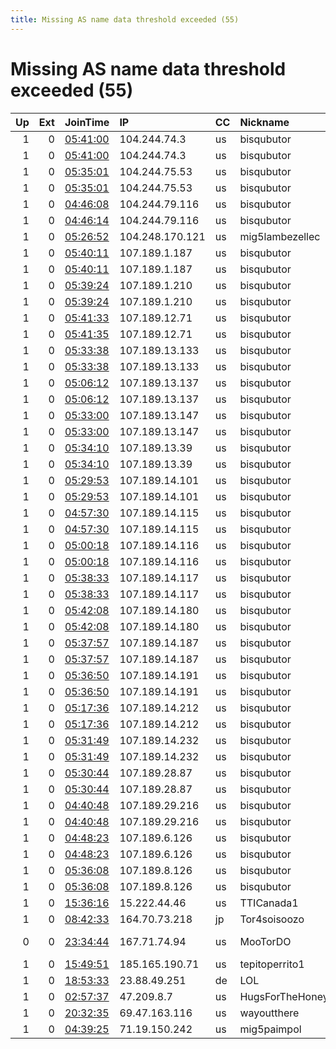 ```yaml
---
title: Missing AS name data threshold exceeded (55)
---
```


# Missing AS name data threshold exceeded (55)

|   Up |   Ext | JoinTime                                                                                            | IP              | CC   | Nickname         |   ORp |   Dirp | Version   | Contact                      | OS      |   eFamMembers |
|-----:|------:|:----------------------------------------------------------------------------------------------------|:----------------|:-----|:-----------------|------:|-------:|:----------|:-----------------------------|:--------|--------------:|
|    1 |     0 | [05:41:00](https://metrics.torproject.org/rs.html#details/8269EE29D42DB69BCC29D26150B02177869FDBD1) | 104.244.74.3    | us   | bisqubutor       |    80 |      0 | 0.4.6.7   | email:055zugb8c relay.fi     | FreeBSD |            92 |
|    1 |     0 | [05:41:00](https://metrics.torproject.org/rs.html#details/D36BC8F6C2004D352D8115832A3FCECC41B377A7) | 104.244.74.3    | us   | bisqubutor       |   443 |      0 | 0.4.6.7   | email:ip5jc1770 relay.fi     | FreeBSD |            92 |
|    1 |     0 | [05:35:01](https://metrics.torproject.org/rs.html#details/2499F2D4E947F341D897F7FEC8FA69CB44C97AD3) | 104.244.75.53   | us   | bisqubutor       |    80 |      0 | 0.4.6.7   | email:055zugb8c relay.fi     | FreeBSD |            92 |
|    1 |     0 | [05:35:01](https://metrics.torproject.org/rs.html#details/E05799EDF55809849303E7F6F32F952BF172377F) | 104.244.75.53   | us   | bisqubutor       |   443 |      0 | 0.4.6.7   | email:ip5jc1770 relay.fi     | FreeBSD |            92 |
|    1 |     0 | [04:46:08](https://metrics.torproject.org/rs.html#details/E47FFD3A42891C4BE0B2D1892F42B0C916DF2109) | 104.244.79.116  | us   | bisqubutor       |    80 |      0 | 0.4.6.7   | email:055zugb8c relay.fi     | FreeBSD |            92 |
|    1 |     0 | [04:46:14](https://metrics.torproject.org/rs.html#details/47578A5152423A4E66F38493FE58837F3D0A691C) | 104.244.79.116  | us   | bisqubutor       |   443 |      0 | 0.4.6.7   | email:ip5jc1770 relay.fi     | FreeBSD |            92 |
|    1 |     0 | [05:26:52](https://metrics.torproject.org/rs.html#details/A955D64BBCAFE7AE6AB89102ADAB9D6AF903532B) | 104.248.170.121 | us   | mig5lambezellec  |  8080 |   8443 | 0.4.5.10  | email:mig mig5.net url:h     | Linux   |             4 |
|    1 |     0 | [05:40:11](https://metrics.torproject.org/rs.html#details/81766407BEFE7EAA4CFFFE31FEFEC8F7D5F39C98) | 107.189.1.187   | us   | bisqubutor       |    80 |      0 | 0.4.6.7   | email:055zugb8c relay.fi     | FreeBSD |            92 |
|    1 |     0 | [05:40:11](https://metrics.torproject.org/rs.html#details/A632FDB9F67502AB630E9C8D31F327FCC2A8A9E4) | 107.189.1.187   | us   | bisqubutor       |   443 |      0 | 0.4.6.7   | email:ip5jc1770 relay.fi     | FreeBSD |            92 |
|    1 |     0 | [05:39:24](https://metrics.torproject.org/rs.html#details/6EC2C5061C7E50CB33C8443E6D762F935800FC1F) | 107.189.1.210   | us   | bisqubutor       |    80 |      0 | 0.4.6.7   | email:055zugb8c relay.fi     | FreeBSD |            92 |
|    1 |     0 | [05:39:24](https://metrics.torproject.org/rs.html#details/C12259352DA56FD9E5B3930A2AFA54EF62FBCCD7) | 107.189.1.210   | us   | bisqubutor       |   443 |      0 | 0.4.6.7   | email:ip5jc1770 relay.fi     | FreeBSD |            92 |
|    1 |     0 | [05:41:33](https://metrics.torproject.org/rs.html#details/95235DAF0E47C26045E95D37FF97540C9F4E92C3) | 107.189.12.71   | us   | bisqubutor       |    80 |      0 | 0.4.6.7   | email:055zugb8c relay.fi     | FreeBSD |            92 |
|    1 |     0 | [05:41:35](https://metrics.torproject.org/rs.html#details/8A079D90375529B9A07EB7DF0CF5C64AD3E0E292) | 107.189.12.71   | us   | bisqubutor       |   443 |      0 | 0.4.6.7   | email:ip5jc1770 relay.fi     | FreeBSD |            92 |
|    1 |     0 | [05:33:38](https://metrics.torproject.org/rs.html#details/5E7BCE3F2FADA1881495D6234EB259D09A3BE7D8) | 107.189.13.133  | us   | bisqubutor       |    80 |      0 | 0.4.6.7   | email:055zugb8c relay.fi     | FreeBSD |            92 |
|    1 |     0 | [05:33:38](https://metrics.torproject.org/rs.html#details/696C70B202F8609C35BDDFB9E3D03AB73A51DFBE) | 107.189.13.133  | us   | bisqubutor       |   443 |      0 | 0.4.6.7   | email:ip5jc1770 relay.fi     | FreeBSD |            92 |
|    1 |     0 | [05:06:12](https://metrics.torproject.org/rs.html#details/00DAA8439FC3677FE505E60BB83AC2D71410E6DA) | 107.189.13.137  | us   | bisqubutor       |   443 |      0 | 0.4.6.7   | email:ip5jc1770 relay.fi     | FreeBSD |            92 |
|    1 |     0 | [05:06:12](https://metrics.torproject.org/rs.html#details/5064A33EF7F6CDB4BD4EB32CF5F222B73639259C) | 107.189.13.137  | us   | bisqubutor       |    80 |      0 | 0.4.6.7   | email:055zugb8c relay.fi     | FreeBSD |            92 |
|    1 |     0 | [05:33:00](https://metrics.torproject.org/rs.html#details/02B5CCB59FE984786AB7ACDFC4DED70879770747) | 107.189.13.147  | us   | bisqubutor       |    80 |      0 | 0.4.6.7   | email:055zugb8c relay.fi     | FreeBSD |            92 |
|    1 |     0 | [05:33:00](https://metrics.torproject.org/rs.html#details/B4C75EB90D58D286A9BB3DA02344DE0A8CAF3191) | 107.189.13.147  | us   | bisqubutor       |   443 |      0 | 0.4.6.7   | email:ip5jc1770 relay.fi     | FreeBSD |            92 |
|    1 |     0 | [05:34:10](https://metrics.torproject.org/rs.html#details/396113606A9345FD5089F5AD36E276E396C5526B) | 107.189.13.39   | us   | bisqubutor       |    80 |      0 | 0.4.6.7   | email:055zugb8c relay.fi     | FreeBSD |            92 |
|    1 |     0 | [05:34:10](https://metrics.torproject.org/rs.html#details/A4387A5C885F00E0BE3CC8509188C0BE80B70C9F) | 107.189.13.39   | us   | bisqubutor       |   443 |      0 | 0.4.6.7   | email:ip5jc1770 relay.fi     | FreeBSD |            92 |
|    1 |     0 | [05:29:53](https://metrics.torproject.org/rs.html#details/5E2D0C65E26B52DDC559A97E6907BFDF455E5021) | 107.189.14.101  | us   | bisqubutor       |   443 |      0 | 0.4.6.7   | email:ip5jc1770 relay.fi     | FreeBSD |            92 |
|    1 |     0 | [05:29:53](https://metrics.torproject.org/rs.html#details/AADA86C348DFA05598B8D2CF0263D7DC213C3C95) | 107.189.14.101  | us   | bisqubutor       |    80 |      0 | 0.4.6.7   | email:055zugb8c relay.fi     | FreeBSD |            92 |
|    1 |     0 | [04:57:30](https://metrics.torproject.org/rs.html#details/7710C1CF7A4F8C8F4C963EB93601D813FAF45C03) | 107.189.14.115  | us   | bisqubutor       |   443 |      0 | 0.4.6.7   | email:ip5jc1770 relay.fi     | FreeBSD |            92 |
|    1 |     0 | [04:57:30](https://metrics.torproject.org/rs.html#details/A244DE8840B719F28FA6B113E3A7E485CE7E6F71) | 107.189.14.115  | us   | bisqubutor       |    80 |      0 | 0.4.6.7   | email:055zugb8c relay.fi     | FreeBSD |            92 |
|    1 |     0 | [05:00:18](https://metrics.torproject.org/rs.html#details/4A20EA6797BB7E1DA02FFECB82D28A2EC3DD4115) | 107.189.14.116  | us   | bisqubutor       |   443 |      0 | 0.4.6.7   | email:ip5jc1770 relay.fi     | FreeBSD |            92 |
|    1 |     0 | [05:00:18](https://metrics.torproject.org/rs.html#details/880BA897F01DDEB07611FBD4D466B8C40A141683) | 107.189.14.116  | us   | bisqubutor       |    80 |      0 | 0.4.6.7   | email:055zugb8c relay.fi     | FreeBSD |            92 |
|    1 |     0 | [05:38:33](https://metrics.torproject.org/rs.html#details/55590D23896FA788884F313FDBDC2B5802EC0969) | 107.189.14.117  | us   | bisqubutor       |   443 |      0 | 0.4.6.7   | email:ip5jc1770 relay.fi     | FreeBSD |            92 |
|    1 |     0 | [05:38:33](https://metrics.torproject.org/rs.html#details/FDC07B85B348D7F10E28233414C88B37525D0DD5) | 107.189.14.117  | us   | bisqubutor       |    80 |      0 | 0.4.6.7   | email:055zugb8c relay.fi     | FreeBSD |            92 |
|    1 |     0 | [05:42:08](https://metrics.torproject.org/rs.html#details/162758B7BB18B4E31A0F58C632055E0FBE513113) | 107.189.14.180  | us   | bisqubutor       |    80 |      0 | 0.4.6.7   | email:055zugb8c relay.fi     | FreeBSD |            92 |
|    1 |     0 | [05:42:08](https://metrics.torproject.org/rs.html#details/4602F360A022C97B1DCEFC2A8951733AD088BE26) | 107.189.14.180  | us   | bisqubutor       |   443 |      0 | 0.4.6.7   | email:ip5jc1770 relay.fi     | FreeBSD |            92 |
|    1 |     0 | [05:37:57](https://metrics.torproject.org/rs.html#details/9CB1AB6CF719EF4FBD01565D2F151670124435AE) | 107.189.14.187  | us   | bisqubutor       |    80 |      0 | 0.4.6.7   | email:055zugb8c relay.fi     | FreeBSD |            92 |
|    1 |     0 | [05:37:57](https://metrics.torproject.org/rs.html#details/A659749056DEC06DD3CDDCE56F5D04BEBA932A9B) | 107.189.14.187  | us   | bisqubutor       |   443 |      0 | 0.4.6.7   | email:ip5jc1770 relay.fi     | FreeBSD |            92 |
|    1 |     0 | [05:36:50](https://metrics.torproject.org/rs.html#details/01492969B7E4883680B492CCE11B58D52B368C2D) | 107.189.14.191  | us   | bisqubutor       |   443 |      0 | 0.4.6.7   | email:ip5jc1770 relay.fi     | FreeBSD |            92 |
|    1 |     0 | [05:36:50](https://metrics.torproject.org/rs.html#details/FACEC680840F0A86E2217B38C9C7F0C013320627) | 107.189.14.191  | us   | bisqubutor       |    80 |      0 | 0.4.6.7   | email:055zugb8c relay.fi     | FreeBSD |            92 |
|    1 |     0 | [05:17:36](https://metrics.torproject.org/rs.html#details/24372C3B67551ABDB0501CF2F7BE45789301486D) | 107.189.14.212  | us   | bisqubutor       |   443 |      0 | 0.4.6.7   | email:ip5jc1770 relay.fi     | FreeBSD |            92 |
|    1 |     0 | [05:17:36](https://metrics.torproject.org/rs.html#details/3DE6EB9D9996DC92DA292547A771FD87C4E6B0B4) | 107.189.14.212  | us   | bisqubutor       |    80 |      0 | 0.4.6.7   | email:055zugb8c relay.fi     | FreeBSD |            92 |
|    1 |     0 | [05:31:49](https://metrics.torproject.org/rs.html#details/206DCC992F3108B80E7C090A93CDA94B5D454FCC) | 107.189.14.232  | us   | bisqubutor       |   443 |      0 | 0.4.6.7   | email:ip5jc1770 relay.fi     | FreeBSD |            92 |
|    1 |     0 | [05:31:49](https://metrics.torproject.org/rs.html#details/B07A9EFD4B254B3B8C06579C1B10785C2FDD5C26) | 107.189.14.232  | us   | bisqubutor       |    80 |      0 | 0.4.6.7   | email:055zugb8c relay.fi     | FreeBSD |            92 |
|    1 |     0 | [05:30:44](https://metrics.torproject.org/rs.html#details/17D2620406FE715057B2E3A6FC18227281967E83) | 107.189.28.87   | us   | bisqubutor       |   443 |      0 | 0.4.6.7   | email:ip5jc1770 relay.fi     | FreeBSD |            92 |
|    1 |     0 | [05:30:44](https://metrics.torproject.org/rs.html#details/9312C446A74D82A4A0BB03835499EF943226F2A3) | 107.189.28.87   | us   | bisqubutor       |    80 |      0 | 0.4.6.7   | email:055zugb8c relay.fi     | FreeBSD |            92 |
|    1 |     0 | [04:40:48](https://metrics.torproject.org/rs.html#details/7CDCDE0C6815F9C81215DCB4D2F4370B33810E4A) | 107.189.29.216  | us   | bisqubutor       |   443 |      0 | 0.4.6.7   | email:ip5jc1770 relay.fi     | FreeBSD |            92 |
|    1 |     0 | [04:40:48](https://metrics.torproject.org/rs.html#details/EF4626CD419223D290EB2C60E33765C9BB9EF3A7) | 107.189.29.216  | us   | bisqubutor       |    80 |      0 | 0.4.6.7   | email:055zugb8c relay.fi     | FreeBSD |            92 |
|    1 |     0 | [04:48:23](https://metrics.torproject.org/rs.html#details/A3E2853FA5542CBF3BF84DD83C926F3C79C1586D) | 107.189.6.126   | us   | bisqubutor       |   443 |      0 | 0.4.6.7   | email:ip5jc1770 relay.fi     | FreeBSD |            92 |
|    1 |     0 | [04:48:23](https://metrics.torproject.org/rs.html#details/E95D385D9C17121C302610B6E14C40E15AD992D2) | 107.189.6.126   | us   | bisqubutor       |    80 |      0 | 0.4.6.7   | email:055zugb8c relay.fi     | FreeBSD |            92 |
|    1 |     0 | [05:36:08](https://metrics.torproject.org/rs.html#details/A595684DB647720BB7659BA706DEB1629AFCAB9B) | 107.189.8.126   | us   | bisqubutor       |    80 |      0 | 0.4.6.7   | email:055zugb8c relay.fi     | FreeBSD |            92 |
|    1 |     0 | [05:36:08](https://metrics.torproject.org/rs.html#details/CB0ED2962ADEACFD67ABD84CC9806F6991BB9F98) | 107.189.8.126   | us   | bisqubutor       |   443 |      0 | 0.4.6.7   | email:ip5jc1770 relay.fi     | FreeBSD |            92 |
|    1 |     0 | [15:36:16](https://metrics.torproject.org/rs.html#details/A266AF3D68FAE9A9750D0CA6B5605210305E0F40) | 15.222.44.46    | us   | TTICanada1       |   443 |      0 | 0.4.5.10  | security at tenebris d       | Linux   |             2 |
|    1 |     0 | [08:42:33](https://metrics.torproject.org/rs.html#details/AA89C293C073FE6AA45CCDF481069589B1CF75C4) | 164.70.73.218   | jp   | Tor4soisoozo     |  9001 |   9030 | 0.4.2.7   | None                         | Linux   |             1 |
|    0 |     0 | [23:34:44](https://metrics.torproject.org/rs.html#details/23108100C2690ED7C229B786C6E2FCB65BA76BF4) | 167.71.74.94    | us   | MooTorDO         |    80 |      0 | 0.4.5.10  | moom0o@protonmail.com B      | Linux   |             1 |
|    1 |     0 | [15:49:51](https://metrics.torproject.org/rs.html#details/C7B1A07DF960B58D4FA97A569698DBCF37B1A097) | 185.165.190.71  | us   | tepitoperrito1   |  9001 |   9030 | 0.4.5.10  | Tepito Perrito &lt;tepitoper | Linux   |             1 |
|    1 |     0 | [18:53:33](https://metrics.torproject.org/rs.html#details/08C28CD97DE275BBDBB10BFA51E4141365CBFF1A) | 23.88.49.251    | de   | LOL              |  9999 |   9030 | 0.3.5.15  | None                         | Linux   |             1 |
|    1 |     0 | [02:57:37](https://metrics.torproject.org/rs.html#details/21585CCF5EC6211E3B5E655AF9B7E2119A497C74) | 47.209.8.7      | us   | HugsForTheHoneys |  9001 |      0 | 0.3.5.15  | None                         | Linux   |             1 |
|    1 |     0 | [20:32:35](https://metrics.torproject.org/rs.html#details/A22C59CA167119885AAAF30B39903901294D558E) | 69.47.163.116   | us   | wayoutthere      |  9001 |   9030 | 0.4.5.10  | None                         | Linux   |             1 |
|    1 |     0 | [04:39:25](https://metrics.torproject.org/rs.html#details/39D615C86665A67682C62E8CA47584F5053A2A63) | 71.19.150.242   | us   | mig5paimpol      |  8080 |   8443 | 0.4.5.10  | email:mig mig5.net url:h     | Linux   |             4 |
